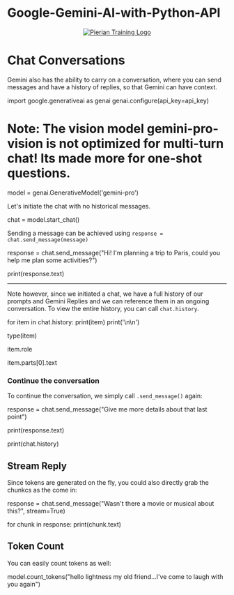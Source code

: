 # Google-Gemini-AI-with-Python-API
<center><a href="https://www.pieriantraining.com/" ><img src="../PTCenteredPurple.png" alt="Pierian Training Logo" /></a></center>


# Chat Conversations
Gemini also has the ability to carry on a conversation, where you can send messages and have a history of replies, so that Gemini can have context.

import google.generativeai as genai
genai.configure(api_key=api_key)

# Note: The vision model gemini-pro-vision is not optimized for multi-turn chat! Its made more for one-shot questions.
model = genai.GenerativeModel('gemini-pro')

Let's initiate the chat with no historical messages.

chat = model.start_chat()

Sending a message can be achieved using `response = chat.send_message(message)`

response = chat.send_message("Hi! I'm planning a trip to Paris, could you help me plan some activities?")

print(response.text)

---

Note however, since we initiated a chat, we have a full history of our prompts and Gemini Replies and we can reference them in an ongoing conversation.
To view the entire history, you can call `chat.history`.

for item in chat.history:
    print(item)
    print('\n\n')

type(item)

item.role

item.parts[0].text

### Continue the conversation

To continue the conversation, we simply call `.send_message()` again:

response = chat.send_message("Give me more details about that last point")

print(response.text)

print(chat.history)

## Stream Reply

Since tokens are generated on the fly, you could also  directly grab the chunkcs as the come in:

response = chat.send_message("Wasn't there a movie or musical about this?", stream=True)

for chunk in response:
    print(chunk.text)

## Token Count

You can easily count tokens as well:

model.count_tokens("hello lightness my old friend...I've come to laugh with you again")

